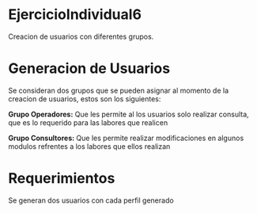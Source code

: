 # EjercicioIndividual6
Creacion de usuarios con diferentes grupos.

# Generacion de Usuarios

Se consideran dos grupos que se pueden asignar al momento de la creacion de usuarios, estos son los siguientes:

**Grupo Operadores:**
Que les permite al los usuarios solo realizar consulta, que es lo requerido para las labores que realicen

**Grupo Consultores:**
Que les permite realizar modificaciones en algunos modulos refrentes a los labores que ellos realizan

# Requerimientos

Se generan dos usuarios con cada perfil generado
